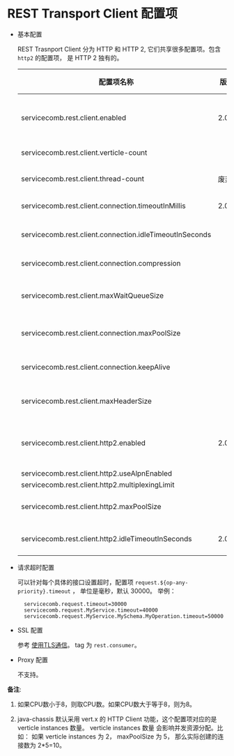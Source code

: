 # REST Transport Client 配置项

* 基本配置

  REST Trasnport Client 分为 HTTP 和 HTTP 2, 它们共享很多配置项。包含 `http2` 的配置项， 是 HTTP 2 独有的。

  |配置项名称|版本|缺省值|功能描述|
  |---|---|---|---|
  |servicecomb.rest.client.enabled|2.0.2|true|是否启用Rest Transport Client, HTTP 1|
  |servicecomb.rest.client.verticle-count||[备注1](#note1)|[备注2](#note2)|
  |servicecomb.rest.client.thread-count|废弃||同verticle-count|
  |servicecomb.rest.client.connection.timeoutInMillis|2.0.2|1000|连接超时时间|
  |servicecomb.rest.client.connection.idleTimeoutInSeconds||60|HTTP 连接闲置超时时间|
  |servicecomb.rest.client.connection.compression||false|是否启用压缩|
  |servicecomb.rest.client.maxWaitQueueSize||-1|HTTP HTTP2 等待队列大小|
  |servicecomb.rest.client.connection.maxPoolSize||5|HTTP 客户端连接池大小|
  |servicecomb.rest.client.connection.keepAlive||true|HTTP 连接是否保活|
  |servicecomb.rest.client.maxHeaderSize||8192|HTTP 最大头部限制|
  |servicecomb.rest.client.http2.enabled|2.0.2|true|是否启用Rest Transport Client，HTTP 2|
  |servicecomb.rest.client.http2.useAlpnEnabled||true||
  |servicecomb.rest.client.http2.multiplexingLimit||1||
  |servicecomb.rest.client.http2.maxPoolSize||1|HTTP2 客户端连接池大小|
  |servicecomb.rest.client.http2.idleTimeoutInSeconds|2.0.1|0|HTTP2 连接闲置超时时间|

* 请求超时配置

  可以针对每个具体的接口设置超时，配置项 `request.${op-any-priority}.timeout` ， 单位是毫秒，默认 30000。 举例：

        servicecomb.request.timeout=30000
        servicecomb.request.MyService.timeout=40000
        servicecomb.request.MyService.MySchema.MyOperation.timeout=50000


* SSL 配置

  参考 [使用TLS通信](../security/tls.md)。 tag 为 `rest.consumer`。

* Proxy 配置

  不支持。

**备注**:

1.  <a name="note1"></a> 如果CPU数小于8，则取CPU数。如果CPU数大于等于8，则为8。

2.  <a name="note2"></a> java-chassis 默认采用 vert.x 的 HTTP Client 功能，这个配置项对应的是 verticle instances 数量。 verticle instances 数量
   会影响并发资源分配。比如： 如果 verticle instances 为 2， maxPoolSize 为 5， 那么实际创建的连接数为 2*5=10。

